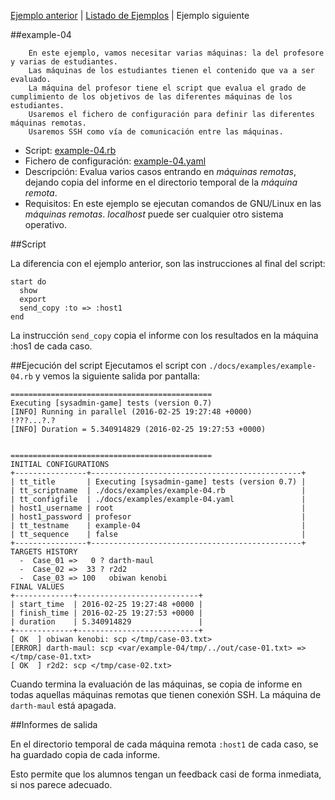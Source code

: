 
[Ejemplo anterior](./example-03.md) | [Listado de Ejemplos](./ejemplos.md) | Ejemplo siguiente

##example-04

```
    En este ejemplo, vamos necesitar varias máquinas: la del profesore y varias de estudiantes.
    Las máquinas de los estudiantes tienen el contenido que va a ser evaluado.
    La máquina del profesor tiene el script que evalua el grado de cumplimiento de los objetivos de las diferentes máquinas de los estudiantes.
    Usaremos el fichero de configuración para definir las diferentes máquinas remotas.
    Usaremos SSH como vía de comunicación entre las máquinas.
```

* Script: [example-04.rb](../examples/example-04.rb) 
* Fichero de configuración: [example-04.yaml](../examples/example-04.yaml)
* Descripción: Evalua varios casos entrando en *máquinas remotas*, dejando 
copia del informe en el directorio temporal de la *máquina remota*.
* Requisitos: En este ejemplo se ejecutan comandos de GNU/Linux en las *máquinas remotas*.
*localhost* puede ser cualquier otro sistema operativo.

##Script

La diferencia con el ejemplo anterior, son las instrucciones al final del script:

```
start do
  show
  export
  send_copy :to => :host1
end
```

La instrucción `send_copy` copia el informe con los resultados en la
máquina :hos1 de cada caso.

##Ejecución del script
Ejecutamos el script con `./docs/examples/example-04.rb` y vemos la siguiente salida por pantalla:

```
=============================================
Executing [sysadmin-game] tests (version 0.7)
[INFO] Running in parallel (2016-02-25 19:27:48 +0000)
!???...?.?
[INFO] Duration = 5.340914829 (2016-02-25 19:27:53 +0000)


=============================================
INITIAL CONFIGURATIONS
+----------------+-----------------------------------------------+
| tt_title       | Executing [sysadmin-game] tests (version 0.7) |
| tt_scriptname  | ./docs/examples/example-04.rb                 |
| tt_configfile  | ./docs/examples/example-04.yaml               |
| host1_username | root                                          |
| host1_password | profesor                                      |
| tt_testname    | example-04                                    |
| tt_sequence    | false                                         |
+----------------+-----------------------------------------------+
TARGETS HISTORY
  -  Case_01 =>   0 ? darth-maul
  -  Case_02 =>  33 ? r2d2
  -  Case_03 => 100   obiwan kenobi
FINAL VALUES
+-------------+---------------------------+
| start_time  | 2016-02-25 19:27:48 +0000 |
| finish_time | 2016-02-25 19:27:53 +0000 |
| duration    | 5.340914829               |
+-------------+---------------------------+
[ OK  ] obiwan kenobi: scp </tmp/case-03.txt>
[ERROR] darth-maul: scp <var/example-04/tmp/../out/case-01.txt> => </tmp/case-01.txt>
[ OK  ] r2d2: scp </tmp/case-02.txt>
```

Cuando termina la evaluación de las máquinas, se copia de informe 
en todas aquellas máquinas remotas que tienen conexión SSH. La máquina
de `darth-maul` está apagada.

##Informes de salida

En el directorio temporal de cada máquina remota `:host1` de cada caso,
se ha guardado copia de cada informe.

Esto permite que los alumnos tengan un feedback casi de forma inmediata, si
nos parece adecuado.
